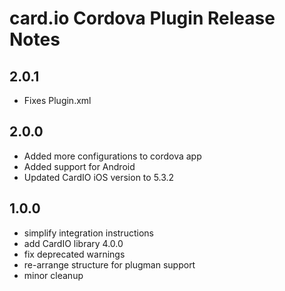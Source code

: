 card.io Cordova Plugin Release Notes
===================================
2.0.1
------
* Fixes Plugin.xml

2.0.0
------
* Added more configurations to cordova app
* Added support for Android
* Updated CardIO iOS version to 5.3.2

1.0.0
------
* simplify integration instructions
* add CardIO library 4.0.0
* fix deprecated warnings
* re-arrange structure for plugman support
* minor cleanup
